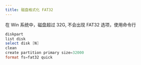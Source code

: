 ```yaml
---
title: 磁盘格式化 FAT32
---
```


在 Win 系统中，磁盘超过 32G, 不会出现 FAT32 选项，使用命令行

```powershell
diskpart
list disk
select disk [N]
clean
create partition primary size=32000
format fs=fat32 quick
```
